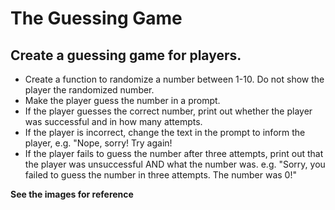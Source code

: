 # The Guessing Game
## Create a guessing game for players. 

* Create a function to randomize a number between 1-10. Do not show the player the randomized number.
* Make the player guess the number in a prompt.
* If the player guesses the correct number, print out whether the player was successful and in how many attempts. 
* If the player is incorrect, change the text in the prompt to inform the player, e.g. "Nope, sorry! Try again!
* If the player fails to guess the number after three attempts, print out that the player was unsuccessful AND what the number was. e.g. "Sorry, you failed to guess the number in three attempts. The number was 0!"

**See the images for reference**
